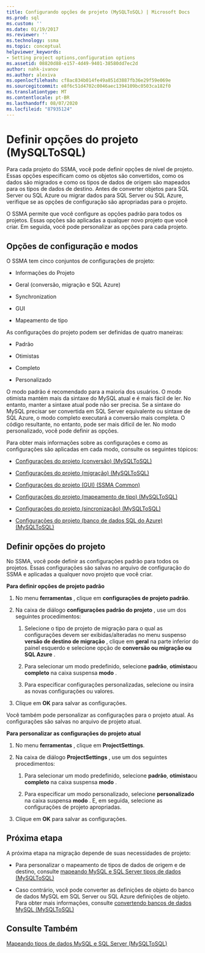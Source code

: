 ```yaml
---
title: Configurando opções de projeto (MySQLToSQL) | Microsoft Docs
ms.prod: sql
ms.custom: ''
ms.date: 01/19/2017
ms.reviewer: ''
ms.technology: ssma
ms.topic: conceptual
helpviewer_keywords:
- Setting project options,configuration options
ms.assetid: 08820d88-e157-4d49-9401-38580dd7ec2d
author: nahk-ivanov
ms.author: alexiva
ms.openlocfilehash: cf8ac834b014fe49a851d3887fb36e29f59e069e
ms.sourcegitcommit: e8f6c51d4702c0046aec1394109bc0503ca182f0
ms.translationtype: MT
ms.contentlocale: pt-BR
ms.lasthandoff: 08/07/2020
ms.locfileid: "87935124"
---
```

# <a name="setting-project-options-mysqltosql"></a>Definir opções do projeto (MySQLToSQL)
Para cada projeto do SSMA, você pode definir opções de nível de projeto. Essas opções especificam como os objetos são convertidos, como os dados são migrados e como os tipos de dados de origem são mapeados para os tipos de dados de destino.  Antes de converter objetos para SQL Server ou SQL Azure ou migrar dados para SQL Server ou SQL Azure, verifique se as opções de configuração são apropriadas para o projeto.  
  
O SSMA permite que você configure as opções padrão para todos os projetos. Essas opções são aplicadas a qualquer novo projeto que você criar. Em seguida, você pode personalizar as opções para cada projeto.  
  
## <a name="configuration-options-and-modes"></a>Opções de configuração e modos  
O SSMA tem cinco conjuntos de configurações de projeto:  
  
-   Informações do Projeto  
  
-   Geral (conversão, migração e SQL Azure)  
  
-   Synchronization  
  
-   GUI  
  
-   Mapeamento de tipo  
  
As configurações do projeto podem ser definidas de quatro maneiras:  
  
-   Padrão  
  
-   Otimistas  
  
-   Completo  
  
-   Personalizado  
  
O modo padrão é recomendado para a maioria dos usuários. O modo otimista mantém mais da sintaxe do MySQL atual e é mais fácil de ler. No entanto, manter a sintaxe atual pode não ser precisa. Se a sintaxe do MySQL precisar ser convertida em SQL Server equivalente ou sintaxe de SQL Azure, o modo completo executará a conversão mais completa. O código resultante, no entanto, pode ser mais difícil de ler. No modo personalizado, você pode definir as opções.  
  
Para obter mais informações sobre as configurações e como as configurações são aplicadas em cada modo, consulte os seguintes tópicos:  
  
-   [Configurações do projeto &#40;conversão&#41; &#40;MySQLToSQL&#41;](../../ssma/mysql/project-settings-conversion-mysqltosql.md)  
  
-   [Configurações do projeto &#40;migração&#41; &#40;MySQLToSQL&#41;](../../ssma/mysql/project-settings-migration-mysqltosql.md)  
  
-   [Configurações do projeto (GUI) (SSMA Common)](https://msdn.microsoft.com/cf06baf1-8714-48a3-95dc-781f6ca53693)  
  
-   [Configurações do projeto &#40;mapeamento de tipo&#41; &#40;MySQLToSQL&#41;](../../ssma/mysql/project-settings-type-mapping-mysqltosql.md)  
  
-   [Configurações do projeto &#40;sincronização&#41; &#40;MySQLToSQL&#41;](../../ssma/mysql/project-settings-synchronization-mysqltosql.md)  
  
-   [Configurações do projeto &#40;banco de dados SQL do Azure&#41; &#40;MySQLToSQL&#41;](../../ssma/mysql/project-settings-azure-sql-db-mysqltosql.md)  
  
## <a name="setting-project-options"></a>Definir opções do projeto  
No SSMA, você pode definir as configurações padrão para todos os projetos. Essas configurações são salvas no arquivo de configuração do SSMA e aplicadas a qualquer novo projeto que você criar.  
  
**Para definir opções de projeto padrão**  
  
1.  No menu **ferramentas** , clique em **configurações de projeto padrão**.  
  
2.  Na caixa de diálogo **configurações padrão do projeto** , use um dos seguintes procedimentos:  
  
    1.  Selecione o tipo de projeto de migração para o qual as configurações devem ser exibidas/alteradas no menu suspenso **versão de destino de migração** , clique em **geral** na parte inferior do painel esquerdo e selecione opção de **conversão ou migração ou SQL Azure** .  
  
    2.  Para selecionar um modo predefinido, selecione **padrão**, **otimista**ou **completo** na caixa suspensa **modo** .  
  
    3.  Para especificar configurações personalizadas, selecione ou insira as novas configurações ou valores.  
  
3.  Clique em **OK** para salvar as configurações.  
  
Você também pode personalizar as configurações para o projeto atual. As configurações são salvas no arquivo de projeto atual.  
  
**Para personalizar as configurações do projeto atual**  
  
1.  No menu **ferramentas** , clique em **ProjectSettings**.  
  
2.  Na caixa de diálogo **ProjectSettings** , use um dos seguintes procedimentos:  
  
    1.  Para selecionar um modo predefinido, selecione **padrão**, **otimista**ou **completo** na caixa suspensa **modo** .  
  
    2.  Para especificar um modo personalizado, selecione **personalizado** na caixa suspensa **modo** . E, em seguida, selecione as configurações de projeto apropriadas.  
  
3.  Clique em **OK** para salvar as configurações.  
  
## <a name="next-step"></a>Próxima etapa  
A próxima etapa na migração depende de suas necessidades de projeto:  
  
-   Para personalizar o mapeamento de tipos de dados de origem e de destino, consulte [mapeando MySQL e SQL Server tipos de dados &#40;MySQLToSQL&#41;](../../ssma/mysql/mapping-mysql-and-sql-server-data-types-mysqltosql.md)  
  
-   Caso contrário, você pode converter as definições de objeto do banco de dados MySQL em SQL Server ou SQL Azure definições de objeto. Para obter mais informações, consulte [convertendo bancos de dados MySQL &#40;MySQLToSQL&#41;](../../ssma/mysql/converting-mysql-databases-mysqltosql.md)  
  
## <a name="see-also"></a>Consulte Também  
[Mapeando tipos de dados MySQL e SQL Server &#40;MySQLToSQL&#41;](../../ssma/mysql/mapping-mysql-and-sql-server-data-types-mysqltosql.md)  
  
